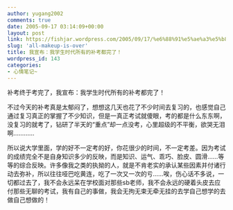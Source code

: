 ```yaml
---
author: yugang2002
comments: true
date: 2005-09-17 03:14:09+00:00
layout: post
link: https://fishjar.wordpress.com/2005/09/17/%e6%88%91%e5%ae%a3%e5%b8%83%ef%bc%9a%e6%88%91%e5%ad%a6%e7%94%9f%e6%97%b6%e4%bb%a3%e6%89%80%e6%9c%89%e7%9a%84%e8%a1%a5%e8%80%83%e9%83%bd%e5%ae%8c%e4%ba%86%ef%bc%81/
slug: 'all-makeup-is-over'
title: 我宣布：我学生时代所有的补考都完了！
wordpress_id: 143
categories:
- 心情笔记~
---
```


补考终于考完了，我宣布：我学生时代所有的补考都完了！




不过今天的补考真是太郁闷了，想想这几天也花了不少时间去复习的，也感觉自己通过复习真正的掌握了不少知识，但是一真正考试就傻眼，考的都是什么东东啊，没复习的就考了，钻研了半天的“重点”却一点没考，心里超级的不平衡，欲哭无泪啊…………




所以说大学里面，学的好不一定考的好，你花很少的时间，不一定考差。因为考试的成绩完全不是自身知识多少的反映，而是知识、运气、乖巧、脸皮、圆滑……等等的综合反映。许多像我之类的执拗的人，就是不肯老实的承认某些因素并付诸行动去弥补，所以往往哑巴吃黄连，吃了一次又一次的亏……唉，伤心话不多说，一切都过去了，我不会永远呆在学校面对那些sb老师，我不会永远的硬着头皮去应付那些无聊的考试，我有自己的事做，我会无拘无束无牵无挂的去学自己想学的去做自己想做的！
